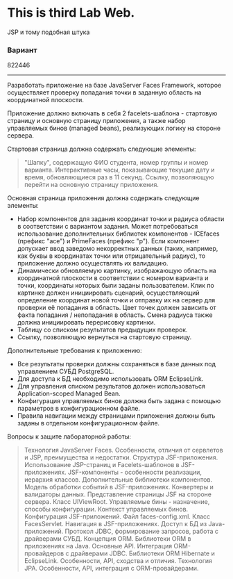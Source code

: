 # This is third Lab Web. 
JSP и тому подобная штука
### Вариант 
822446

---

Разработать приложение на базе JavaServer Faces Framework, которое осуществляет проверку попадания точки в заданную область на координатной плоскости.

Приложение должно включать в себя 2 facelets-шаблона - стартовую страницу и основную страницу приложения, а также набор управляемых бинов (managed beans), реализующих логику на стороне сервера.

Стартовая страница должна содержать следующие элементы:

> "Шапку", содержащую ФИО студента, номер группы и номер варианта.
> Интерактивные часы, показывающие текущие дату и время, обновляющиеся раз в 11 секунд.
> Ссылку, позволяющую перейти на основную страницу приложения.

Основная страница приложения должна содержать следующие элементы:

- Набор компонентов для задания координат точки и радиуса области в соответствии с вариантом задания. Может потребоваться использование дополнительных библиотек компонентов - ICEfaces (префикс "ace") и PrimeFaces (префикс "p"). Если компонент допускает ввод заведомо некорректных данных (таких, например, как буквы в координатах точки или отрицательный радиус), то приложение должно осуществлять их валидацию.
- Динамически обновляемую картинку, изображающую область на координатной плоскости в соответствии с номером варианта и точки, координаты которых были заданы пользователем. Клик по картинке должен инициировать сценарий, осуществляющий определение координат новой точки и отправку их на сервер для проверки её попадания в область. Цвет точек должен зависить от факта попадания / непопадания в область. Смена радиуса также должна инициировать перерисовку картинки.
- Таблицу со списком результатов предыдущих проверок.
- Ссылку, позволяющую вернуться на стартовую страницу.

Дополнительные требования к приложению:

- Все результаты проверки должны сохраняться в базе данных под управлением СУБД PostgreSQL.
- Для доступа к БД необходимо использовать ORM EclipseLink.
- Для управления списком результатов должен использоваться Application-scoped Managed Bean.
- Конфигурация управляемых бинов должна быть задана с помощью параметров в конфигурационном файле.
- Правила навигации между страницами приложения должны быть заданы в отдельном конфигурационном файле.

Вопросы к защите лабораторной работы:

> Технология JavaServer Faces. Особенности, отличия от сервлетов и JSP, преимущества и недостатки. Структура JSF-приложения.
> Использование JSP-страниц и Facelets-шаблонов в JSF-приложениях.
> JSF-компоненты - особенности реализации, иерархия классов. Дополнительные библиотеки компонентов. Модель обработки событий в JSF-приложениях.
> Конвертеры и валидаторы данных.
> Представление страницы JSF на стороне сервера. Класс UIViewRoot.
> Управляемые бины - назначение, способы конфигурации. Контекст управляемых бинов.
> Конфигурация JSF-приложений. Файл faces-config.xml. Класс FacesServlet.
> Навигация в JSF-приложениях.
> Доступ к БД из Java-приложений. Протокол JDBC, формирование запросов, работа с драйверами СУБД.
> Концепция ORM. Библиотеки ORM в приложениях на Java. Основные API. Интеграция ORM-провайдеров с драйверами JDBC.
> Библиотеки ORM Hibernate и EclipseLink. Особенности, API, сходства и отличия.
> Технология JPA. Особенности, API, интеграция с ORM-провайдерами.
